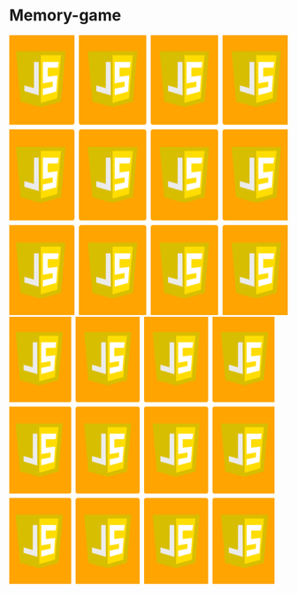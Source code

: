 # Memory-game

![test image size](img/memory.png)
<img src="https://github.com/Sun5hine/Memory-game/blob/master/img/memory.png" width="480">

